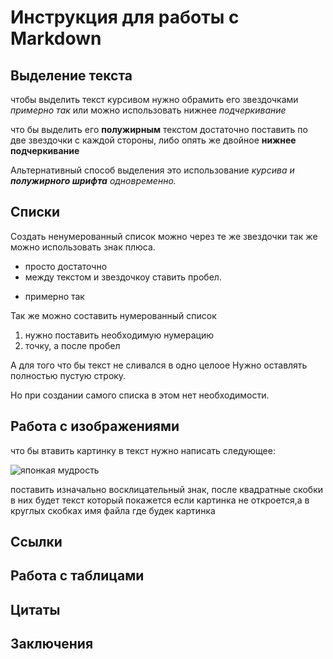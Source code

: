 # Инструкция для работы с Markdown

## Выделение текста

чтобы выделить текст курсивом нужно обрамить его звездочками *примерно так* или можно использовать нижнее _подчеркивание_

что бы выделить его **полужирным** текстом достаточно поставить по две звездочки с каждой стороны, либо опять же двойное __нижнее подчеркивание__

Альтернативный способ выделения это использование _курсива и **полужирного шрифта** одновременно._

## Списки

Создать ненумерованный список можно через те же звездочки так же можно использовать знак плюса.
 
* просто достаточно
* между текстом и звездочкоу ставить пробел.
+ примерно так

Так же можно составить нумерованный список

1. нужно поставить необходимую нумерацию
2. точку, а после пробел

А для того что бы текст не сливался в одно целоое
Нужно оставлять полностью пустую строку.

Но при создании самого списка в этом нет необходимости.

## Работа с изображениями

что бы втавить картинку в текст нужно написать следующее:

![японкая мудрость](%D1%80%D0%B8%D1%81%D1%83%D0%BD%D0%BE%D0%BA.jpg)

поставить изначально восклицательный знак, после квадратные скобки в них будет текст который покажется если картинка не откроется,а в круглых скобках имя файла где будек картинка

## Ссылки

## Работа с таблицами

## Цитаты

## Заключения